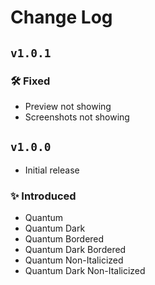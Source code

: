 # Change Log

## `v1.0.1`

### 🛠️ Fixed

- Preview not showing
- Screenshots not showing

## `v1.0.0`

- Initial release

### ✨ Introduced

- Quantum
- Quantum Dark
- Quantum Bordered
- Quantum Dark Bordered
- Quantum Non-Italicized
- Quantum Dark Non-Italicized
